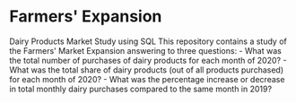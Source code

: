 # Farmers' Expansion
 Dairy Products Market Study using SQL
 This repository contains a study of the Farmers' Market Expansion answering to three questions:
	- What was the total number of purchases of dairy products for each month of 2020?
	- What was the total share of dairy products (out of all products purchased) for each month of 2020?
	- What was the percentage increase or decrease in total monthly dairy purchases compared to the same month in 2019?
